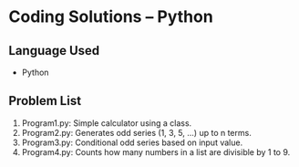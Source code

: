 # Coding Solutions – Python

## Language Used
- Python 

## Problem List

1. Program1.py: Simple calculator using a class.
2. Program2.py: Generates odd series (1, 3, 5, ...) up to n terms.
3. Program3.py: Conditional odd series based on input value.
4. Program4.py: Counts how many numbers in a list are divisible by 1 to 9.



